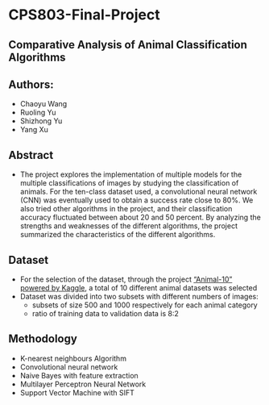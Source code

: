 # CPS803-Final-Project
## Comparative Analysis of Animal Classification Algorithms

## Authors:
+ Chaoyu Wang
+ Ruoling Yu
+ Shizhong Yu
+ Yang Xu

## Abstract
- The project explores the implementation of multiple models for the multiple classifications of images by studying the classification of animals. For the ten-class dataset used, a convolutional neural network (CNN) was eventually used to obtain a success rate close to 80%. We also tried other algorithms in the project, and their classification accuracy fluctuated between about 20 and 50 percent. By analyzing the strengths and weaknesses of the different algorithms, the project summarized the characteristics of the different algorithms. 

## Dataset
- For the selection of the dataset, through the project [“Animal-10” powered by Kaggle](https://www.kaggle.com/alessiocorrado99/animals10), a total of 10 different animal datasets was selected
- Dataset was divided into two subsets with different numbers of images:    
    - subsets of size 500 and 1000 respectively for each animal category 
    - ratio of training data to validation data is 8:2

## Methodology
+ K-nearest neighbours Algorithm
+ Convolutional neural network
+ Naive Bayes with feature extraction
+ Multilayer Perceptron Neural Network
+ Support Vector Machine with SIFT
